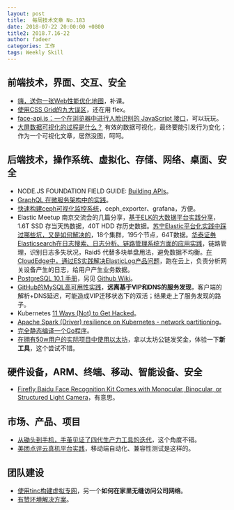```yaml
---
layout: post
title:  每周技术文章 No.183
date: 2018-07-22 20:00:00 +0800
title2: 2018.7.16-22
author: fadeer
categories: 工作
tags: Weekly Skill
---
```


前端技术，界面、交互、安全
----
* [嗨，送你一张Web性能优化地图](https://github.com/berwin/Blog/issues/23)，补课。
* [使用CSS Grid的九大误区](https://zhuanlan.zhihu.com/p/40148221)，还在用 flex。
* [face-api.js：一个在浏览器中进行人脸识别的 JavaScript 接口](https://www.jiqizhixin.com/articles/2018-07-16-2)，可以玩玩。
* [大屏数据可视化的过程是什么？](http://www.woshipm.com/data-analysis/1124037.html) 有效的数据可视化，最终要能引发行为变化；作为一个可视化文章，居然没图，呵呵。

后端技术，操作系统、虚拟化、存储、网络、桌面、安全
----
* NODE.JS FOUNDATION FIELD GUIDE: [Building APIs](https://foundation.nodejs.org/wp-content/uploads/sites/50/2018/06/NodeJS_FieldGuide_Building_APIs_Final.pdf)。
* [GraphQL 在微服务架构中的实践](https://draveness.me/graphql-microservice)。
* [快速构建ceph可视化监控系统](http://www.zphj1987.com/2018/07/17/ceph-web-monitor-system-grafana/)，ceph_exporter、grafana，方便。
* Elastic Meetup 南京交流会的几篇分享，[基于ELK的大数据平台实践分享](https://yq.aliyun.com/articles/616719)，1.6T SSD 存当天热数据，40T HDD 存历史数据。[苏宁Elastic平台化实践中踩过哪些坑，又是如何解决的](https://yq.aliyun.com/articles/616981)，18个集群，195个节点，64T数据。[华泰证券Elasticsearch在日志搜索、日志分析、链路管理系统方面的应用实践](https://yq.aliyun.com/articles/615595)，链路管理，识别日志多失状况，Raid5 代替多块单盘用法，避免数据不均衡。[在CloudEdge中，通过ES实践解决ElasticLog产品问题](https://yq.aliyun.com/articles/615590)，跑在云上，负责分析网关设备产生的日志，给用户产生业务数据。
* [PostgreSQL 10.1 手册](http://www.postgres.cn/docs/10/)，另见 [Github Wiki](https://github.com/postgres-cn/pgdoc-cn/wiki/pg10)。
* [GitHub的MySQL高可用性实践](http://www.infoq.com/cn/articles/mysql-high-availability-at-github)，**远离基于VIP和DNS的服务发现**，客户端的解析+DNS延迟，可能造成VIP迁移状态下的双活；结果走上了服务发现的路子。
* Kubernetes [11 Ways (Not) to Get Hacked](https://kubernetes.io/blog/2018/07/18/11-ways-not-to-get-hacked/)。
* [Apache Spark (Driver) resilience on Kubernetes - network partitioning](https://banzaicloud.com/blog/spark-resiliency/)。
* [完全静态编译一个Go程序](http://colobu.com/2018/07/20/totally-static-Go-builds/)。
* [在拥有50w用户的实际项目中使用以太坊](http://www.infoq.com/cn/articles/ethereum-blockchain-in-a-real-project-with-500k-users)，拿以太坊公链发奖金，体验一下**新工具**，这个尝试不错。

硬件设备，ARM、终端、移动、智能设备、安全
----
* [Firefly Baidu Face Recognition Kit Comes with Monocular, Binocular, or Structured Light Camera](https://www.cnx-software.com/2018/07/20/baidu-face-recognition-kit-offline-android-sdk/)，有意思。

市场、产品、项目
----
* [从锄头到手机，手茧见证了四代生产力工具的迭代](https://www.pingwest.com/a/174774)，这个角度不错。
* [美团点评云真机平台实践](https://tech.meituan.com/cloud_phone.html)，移动端自动化、兼容性测试是这样的。

团队建设
----
<!--preview-end-->
* [使用tinc构建虚拟专网](https://blog.minidump.info/2018/07/tinc-virtual-private-network/)，另一个**如何在家里无缝访问公司网络**。
* [有赞环境解决方案](https://tech.youzan.com/web-https-engineering-2/)。




